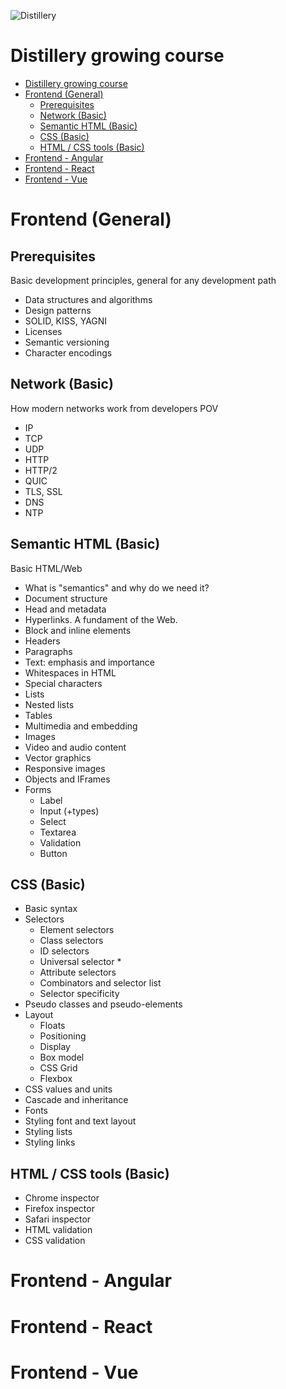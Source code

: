 ![Distillery](https://distillery.com/content/uploads/2018/07/logo.svg)

# Distillery growing course
- [Distillery growing course](#distillery-growing-course)
- [Frontend (General)](#frontend-general)
  - [Prerequisites](#prerequisites)
  - [Network (Basic)](#network-basic)
  - [Semantic HTML (Basic)](#semantic-html-basic)
  - [CSS (Basic)](#css-basic)
  - [HTML / CSS tools (Basic)](#html--css-tools-basic)
- [Frontend - Angular](#frontend---angular)
- [Frontend - React](#frontend---react)
- [Frontend - Vue](#frontend---vue)

# Frontend (General)

## Prerequisites

Basic development principles, general for any development path

* Data structures and algorithms
* Design patterns
* SOLID, KISS, YAGNI
* Licenses
* Semantic versioning
* Character encodings

## Network (Basic)

How modern networks work from developers POV

* IP
* TCP
* UDP
* HTTP
* HTTP/2
* QUIC
* TLS, SSL
* DNS
* NTP

## Semantic HTML (Basic)

Basic HTML/Web 

* What is "semantics" and why do we need it?
* Document structure
* Head and metadata
* Hyperlinks. A fundament of the Web.
* Block and inline elements
* Headers
* Paragraphs
* Text: emphasis and importance
* Whitespaces in HTML
* Special characters
* Lists
* Nested lists
* Tables
* Multimedia and embedding
* Images
* Video and audio content
* Vector graphics
* Responsive images
* Objects and IFrames
* Forms
  * Label
  * Input (+types)
  * Select
  * Textarea
  * Validation
  * Button

## CSS (Basic)

* Basic syntax
* Selectors
  * Element selectors
  * Class selectors
  * ID selectors
  * Universal selector *
  * Attribute selectors
  * Combinators and selector list
  * Selector specificity
* Pseudo classes and pseudo-elements
* Layout
  * Floats
  * Positioning
  * Display
  * Box model
  * CSS Grid
  * Flexbox
* CSS values and units
* Cascade and inheritance
* Fonts
* Styling font and text layout
* Styling lists
* Styling links

## HTML / CSS tools (Basic)

* Chrome inspector
* Firefox inspector
* Safari inspector
* HTML validation
* CSS validation

# Frontend - Angular
# Frontend - React
# Frontend - Vue
